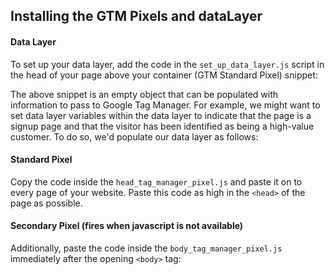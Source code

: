 ## Installing the GTM Pixels and dataLayer

#### Data Layer

To set up your data layer, add the code in the `set_up_data_layer.js` script in the head of your page above your container (GTM Standard Pixel) snippet:

The above snippet is an empty object that can be populated with information to pass to Google Tag Manager. For example, we might want to set data layer variables within the data layer to indicate that the page is a signup page and that the visitor has been identified as being a high-value customer. To do so, we'd populate our data layer as follows:

#### Standard Pixel

Copy the code inside the `head_tag_manager_pixel.js` and paste it on to every page of your website.
Paste this code as high in the `<head>` of the page as possible.

#### Secondary Pixel (fires when javascript is not available)

Additionally, paste the code inside the `body_tag_manager_pixel.js` immediately after the opening `<body>` tag:
